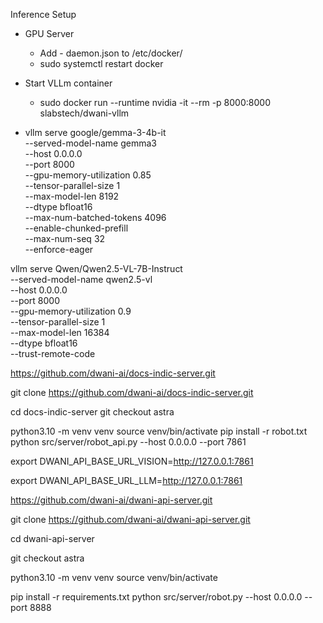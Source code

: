 Inference Setup

- GPU Server 
  - Add - daemon.json to /etc/docker/
  - sudo systemctl restart docker

- Start VLLm container
  - sudo docker run --runtime nvidia -it --rm -p 8000:8000 slabstech/dwani-vllm

- vllm serve google/gemma-3-4b-it \
  --served-model-name gemma3 \
  --host 0.0.0.0 \
  --port 8000 \
  --gpu-memory-utilization 0.85 \
  --tensor-parallel-size 1 \
  --max-model-len 8192 \
  --dtype bfloat16 \
  --max-num-batched-tokens 4096 \
  --enable-chunked-prefill \
  --max-num-seq 32 \
  --enforce-eager 

vllm serve Qwen/Qwen2.5-VL-7B-Instruct \
    --served-model-name qwen2.5-vl \
    --host 0.0.0.0 \
    --port 8000 \
    --gpu-memory-utilization 0.9 \
    --tensor-parallel-size 1 \
    --max-model-len 16384 \
    --dtype bfloat16 \
    --trust-remote-code



https://github.com/dwani-ai/docs-indic-server.git

git clone https://github.com/dwani-ai/docs-indic-server.git

cd docs-indic-server
git checkout astra

python3.10 -m venv venv
source venv/bin/activate
pip install -r robot.txt
python src/server/robot_api.py --host 0.0.0.0 --port 7861



export DWANI_API_BASE_URL_VISION=http://127.0.0.1:7861

export DWANI_API_BASE_URL_LLM=http://127.0.0.1:7861

https://github.com/dwani-ai/dwani-api-server.git

git clone https://github.com/dwani-ai/dwani-api-server.git

cd dwani-api-server

git checkout astra


python3.10 -m venv venv
source venv/bin/activate


pip install -r requirements.txt
python src/server/robot.py --host 0.0.0.0 --port 8888


<!-- 

  - vllm serve google/gemma-3-4b-it     --served-model-name gemma3     --host 0.0.0.0     --port 8000     --gpu-memory-utilization 0.9     --tensor-parallel-size 1     --max-model-len 16384     --dtype bfloat16 

 ./build/bin/llama-server   --model hf_models/gemma-3-27b-it-q4_0.gguf  --mmproj hf_models/mmproj-model-f16-27B.gguf  --host 0.0.0.0   --port 7890   --n-gpu-layers 100   --threads 4   --ctx-size 4096   --batch-size 256


 ./build/bin/llama-server   --model hf_models/gemma-3-27b-it-q4_0.gguf  --mmproj hf_models/mmproj-model-f16-27B.gguf  --host 0.0.0.0   --port 7891   --n-gpu-layers 100   --threads 4   --ctx-size 4096   --batch-size 256


 ./build/bin/llama-server   --model hf_models/gemma-3-27b-it-q4_0.gguf  --mmproj hf_models/mmproj-model-f16-27B.gguf  --host 0.0.0.0   --port 7892   --n-gpu-layers 100   --threads 4   --ctx-size 4096   --batch-size 256



export DWANI_API_BASE_URL_VISION=http://127.0.0.1:7891


python src/server/robot_api.py --host 0.0.0.0 --port 7861



python src/server/robot.py --host 0.0.0.0 --port 8888


export DWANI_API_BASE_URL_VISION=http://127.0.0.1:7891

python src/server/robot_api.py --host 0.0.0.0 --port 7862


python src/server/robot.py --host 0.0.0.0 --port 8889


export DWANI_API_BASE_URL_VISION=http://127.0.0.1:7892

python src/server/robot_api.py --host 0.0.0.0 --port 7863


python src/server/robot.py --host 0.0.0.0 --port 8890

-->
